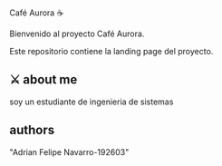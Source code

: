 Café Aurora ☕

Bienvenido al proyecto Café Aurora.

Este repositorio contiene la landing page del proyecto.


## ⚔️ about me 
soy un estudiante de ingenieria de sistemas 

## authors 

"Adrian Felipe Navarro-192603" 

